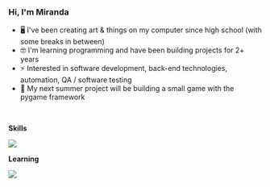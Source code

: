 ### Hi, I'm Miranda

- 🖥️ I've been creating art & things on my computer since high school (with some breaks in between)
- 🤓 I'm learning programming and have been building projects for 2+ years
- ⚡ Interested in software development, back-end technologies, automation, QA / software testing
- 🐍 My next summer project will be building a small game with the pygame framework

<br> 

**Skills**

<img src="https://skillicons.dev/icons?i=py,git" />

<br> 

**Learning**

<img src="https://skillicons.dev/icons?i=ts,js,java,postgres,docker,githubactions,fastapi,react,nodejs,spring,html,css" />
